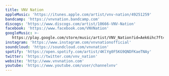 ```yaml
---
title: VNV Nation
appleMusic: 'https://itunes.apple.com/artist/vnv-nation/49251259'
bandcamp: 'https://vnvnation.bandcamp.com'
discogs: 'https://www.discogs.com/artist/10666-VNV-Nation'
facebook: 'https://www.facebook.com/VNVNation'
googleMusic: >-
   https://play.google.com/store/music/artist/VNV_Nation?id=Aek6ihc7ft4qsgspc3vbapmj544
instagram: 'https://www.instagram.com/vnvnationofficial'
soundcloud: 'https://soundcloud.com/vnvnation'
spotify: 'https://open.spotify.com/artist/4KlYg0F5KG9QNDFKaeTNAy'
twitter: 'https://twitter.com/vnv_nation'
website: 'http://www.vnvnation.com'
youtube: 'https://www.youtube.com/user/channelvnv'
---
```

